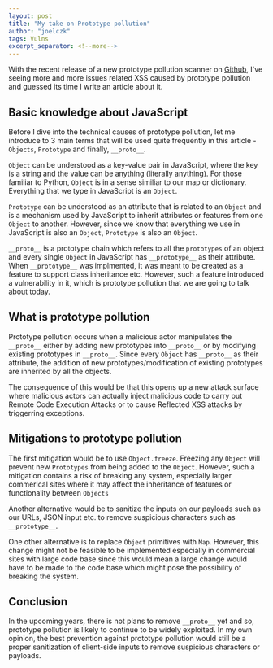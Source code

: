 ```yaml
---
layout: post
title: "My take on Prototype pollution"
author: "joelczk"
tags: Vulns
excerpt_separator: <!--more-->
---
```


With the recent release of a new prototype pollution scanner on [Github](https://github.com/kleiton0x00/ppmap), I've seeing more and more issues related XSS caused by prototype pollution and guessed its time I write an article about it.
<!--more-->

## Basic knowledge about JavaScript
Before I dive into the technical causes of prototype pollution, let me introduce to 3 main terms that will be used quite frequently in this article - `Objects`, `Prototype` and finally, `__proto__`.

`Object` can be understood as a key-value pair in JavaScript, where the key is a string and the value can be anything (literally anything). For those familiar to Python, `Object` is in a sense similiar to our map or dictionary. Everything that we type in JavaScript is an `Object`. 

`Prototype` can be understood as an attribute that is related to an `Object` and is a mechanism used by JavaScript to inherit attributes or features from one `Object` to another. However, since we know that everything we use in JavaScript is also an `Object`, `Prototype` is also an `Object`.

`__proto__` is a prototype chain which refers to all the `prototypes` of an object and every single `Object` in JavaScript has `__prototype__` as their attribute. When `__prototype__` was implmented, it was meant to be created as a feature to support class inheritance etc. However, such a feature introduced a vulnerability in it, which is prototype pollution that we are going to talk about today.

## What is prototype pollution
Prototype pollution occurs when a malicious actor manipulates the `__proto__` either by adding new prototypes into `__proto__` or by modifying existing prototypes in `__proto__`. Since every `Object` has `__proto__` as their attribute, the addition of new prototypes/modification of existing prototypes are inherited by all the objects. 

The consequence of this would be that this opens up a new attack surface where malicious actors can actually inject malicious code to carry out Remote Code Execution Attacks or to cause Reflected XSS attacks by triggerring exceptions.

## Mitigations to prototype pollution
The first mitigation would be to use `Object.freeze`. Freezing any `Object` will prevent new `Prototypes` from being added to the `Object`. However, such a mitigation contains a risk of breaking any system, especially larger commerical sites where it may affect the inheritance of features or functionality between `Objects`

Another alternative would be to sanitize the inputs on our payloads such as our URLs, JSON input etc. to remove suspicious characters such as `__prototype__`.

One other alternative is to replace `Object` primitives with `Map`. However, this change might not be feasible to be implemented especially in commercial sites with large code base since this would mean a large change would have to be made to the code base which might pose the possibility of breaking the system.

## Conclusion
In the upcoming years, there is not plans to remove `__proto__` yet and so, prototype pollution is likely to continue to be widely exploited. In my own opinion, the best prevention against prototype pollution would still be a proper sanitization of client-side inputs to remove suspicious characters or payloads.